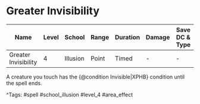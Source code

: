 # Greater Invisibility

| Name | Level | School | Range | Duration | Damage | Save DC & Type |
|------|-------|--------|-------|----------|--------|----------------|
| Greater Invisibility | 4 | Illusion | Point | Timed | - | - |

A creature you touch has the {@condition Invisible|XPHB} condition until the spell ends.

^Tags: #spell #school_illusion #level_4 #area_effect